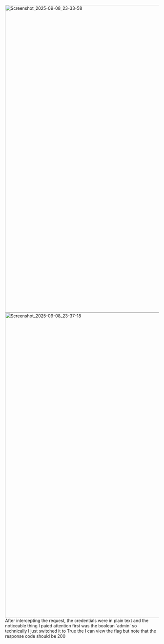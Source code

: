<img width="1920" height="1007" alt="Screenshot_2025-09-08_23-33-58" src="https://github.com/user-attachments/assets/2031b3b6-b7b3-4d99-95e4-32a23d8a9d5d" />
<img width="1920" height="1000" alt="Screenshot_2025-09-08_23-37-18" src="https://github.com/user-attachments/assets/25d66501-2a4c-4d0a-8420-03c555332370" />
After intercepting the request, the credentials were in plain text and the noticeable thing I paied attention first was the boolean `admin` so technically I just switched it to True the I can view the flag but note that the response code should be 200
